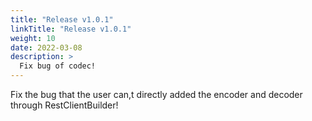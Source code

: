 ```yaml
---
title: "Release v1.0.1"
linkTitle: "Release v1.0.1"
weight: 10
date: 2022-03-08
description: >
  Fix bug of codec!
---
```


Fix the bug that the user can,t directly added the encoder and decoder through RestClientBuilder!
